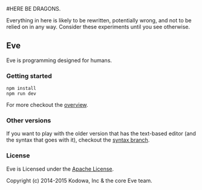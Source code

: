 #HERE BE DRAGONS.

Everything in here is likely to be rewritten, potentially wrong, and not to be relied on in any way. Consider these experiments until you see otherwise.

## Eve

Eve is programming designed for humans.

### Getting started

```
npm install
npm run dev
```

For more checkout the [overview](doc/overview.md).

### Other versions

If you want to play with the older version that has the text-based editor (and the syntax that goes with it), checkout the [syntax branch](https://github.com/kodowa/eve/tree/syntax).

### License

Eve is Licensed under the [Apache License](http://www.apache.org/licenses/LICENSE-2.0).

Copyright (c) 2014-2015 Kodowa, Inc & the core Eve team.
